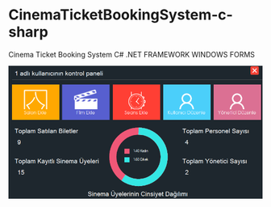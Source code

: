 # CinemaTicketBookingSystem-c-sharp

Cinema Ticket Booking System C# .NET FRAMEWORK WINDOWS FORMS


![Alt text](1.png?raw=true "System Admin  Control Panel")

